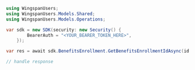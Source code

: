 <!-- Start SDK Example Usage [usage] -->
```csharp
using WingspanUsers;
using WingspanUsers.Models.Shared;
using WingspanUsers.Models.Operations;

var sdk = new SDK(security: new Security() {
        BearerAuth = "<YOUR_BEARER_TOKEN_HERE>",
    });

var res = await sdk.BenefitsEnrollment.GetBenefitsEnrollmentIdAsync(id: "string");

// handle response
```
<!-- End SDK Example Usage [usage] -->